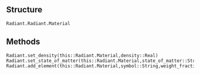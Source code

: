 ## Structure
```@docs
Radiant.Radiant.Material
```

## Methods
```@docs
Radiant.set_density(this::Radiant.Material,density::Real)
Radiant.set_state_of_matter(this::Radiant.Material,state_of_matter::String)
Radiant.add_element(this::Radiant.Material,symbol::String,weight_fraction::Real)
```